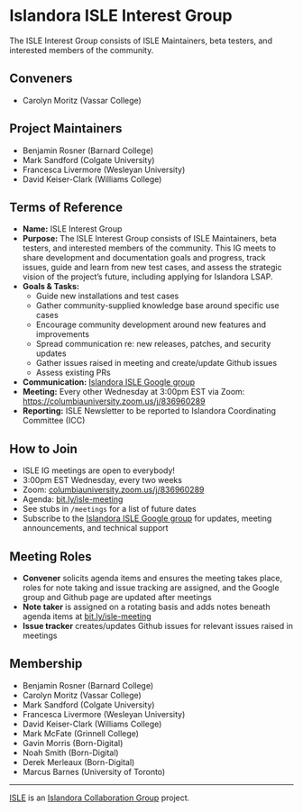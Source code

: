 # Islandora ISLE Interest Group
The ISLE Interest Group consists of ISLE Maintainers, beta testers, and interested members of the community. 

## Conveners
* Carolyn Moritz (Vassar College)

## Project Maintainers
* Benjamin Rosner (Barnard College)
* Mark Sandford (Colgate University)
* Francesca Livermore (Wesleyan University)
* David Keiser-Clark (Williams College)

## Terms of Reference
* **Name:** ISLE Interest Group
* **Purpose:** The ISLE Interest Group consists of ISLE Maintainers, beta testers, and interested members of the community. This IG meets to share development and documentation goals and progress, track issues, guide and learn from new test cases, and assess the strategic vision of the project’s future, including applying for Islandora LSAP.
* **Goals & Tasks:**
  * Guide new installations and test cases
  * Gather community-supplied knowledge base around specific use cases
  * Encourage community development around new features and improvements
  * Spread communication re: new releases, patches, and security updates   
  * Gather issues raised in meeting and create/update Github issues
  * Assess existing PRs
* **Communication:** [Islandora ISLE Google group](https://groups.google.com/forum/#!forum/islandora-isle)
* **Meeting:** Every other Wednesday at 3:00pm EST via Zoom: https://columbiauniversity.zoom.us/j/836960289
* **Reporting:** ISLE Newsletter to be reported to Islandora Coordinating Committee (ICC)

## How to Join
* ISLE IG meetings are open to everybody!
* 3:00pm EST Wednesday, every two weeks
* Zoom: [columbiauniversity.zoom.us/j/836960289](https://columbiauniversity.zoom.us/j/836960289)
* Agenda: [bit.ly/isle-meeting](https://bit.ly/isle-meeting)
* See stubs in `/meetings` for a list of future dates
* Subscribe to the [Islandora ISLE Google group](https://groups.google.com/forum/#!forum/islandora-isle) for updates, meeting announcements, and technical support

## Meeting Roles
* **Convener** solicits agenda items and ensures the meeting takes place, roles for note taking and issue tracking are assigned, and the Google group and Github page are updated after meetings
* **Note taker** is assigned on a rotating basis and adds notes beneath agenda items at [bit.ly/isle-meeting](https://bit.ly/isle-meeting)
* **Issue tracker** creates/updates Github issues for relevant issues raised in meetings

## Membership
* Benjamin Rosner (Barnard College)
* Carolyn Moritz (Vassar College)
* Mark Sandford (Colgate University)
* Francesca Livermore (Wesleyan University)
* David Keiser-Clark (Williams College)
* Mark McFate (Grinnell College)
* Gavin Morris (Born-Digital)
* Noah Smith (Born-Digital)
* Derek Merleaux (Born-Digital)
* Marcus Barnes (University of Toronto)

---
[ISLE](https://github.com/Islandora-Collaboration-Group/ISLE) is an [Islandora Collaboration Group](https://github.com/Islandora-Collaboration-Group) project.
